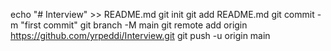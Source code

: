 echo "# Interview" >> README.md
git init
git add README.md
git commit -m "first commit"
git branch -M main
git remote add origin https://github.com/yrpeddi/Interview.git
git push -u origin main
